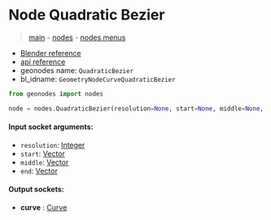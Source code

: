 # Node Quadratic Bezier

> [main](../structure.md) - [nodes](nodes.md) - [nodes menus](nodes_menus.md)

- [Blender reference](https://docs.blender.org/manual/en/latest/modeling/geometry_nodes/curve_primitives/quadratic_bezier.html)
- [api reference](https://docs.blender.org/api/current/bpy.types.GeometryNodeCurveQuadraticBezier.html)
- geonodes name: `QuadraticBezier`
- bl_idname: `GeometryNodeCurveQuadraticBezier`

```python
from geonodes import nodes

node = nodes.QuadraticBezier(resolution=None, start=None, middle=None, end=None)
```

#### Input socket arguments:

- `resolution`: [Integer](Integer.md)
- `start`: [Vector](Vector.md)
- `middle`: [Vector](Vector.md)
- `end`: [Vector](Vector.md)

#### Output sockets:

- **curve** : [Curve](Curve.md)

